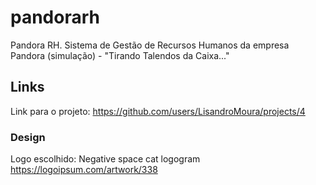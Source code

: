 # pandorarh
Pandora RH. Sistema de Gestão de Recursos Humanos da empresa Pandora (simulação) - "Tirando Talendos da Caixa..." 

## Links

Link para o projeto:
https://github.com/users/LisandroMoura/projects/4

### Design

Logo escolhido:
Negative space cat logogram 
https://logoipsum.com/artwork/338

